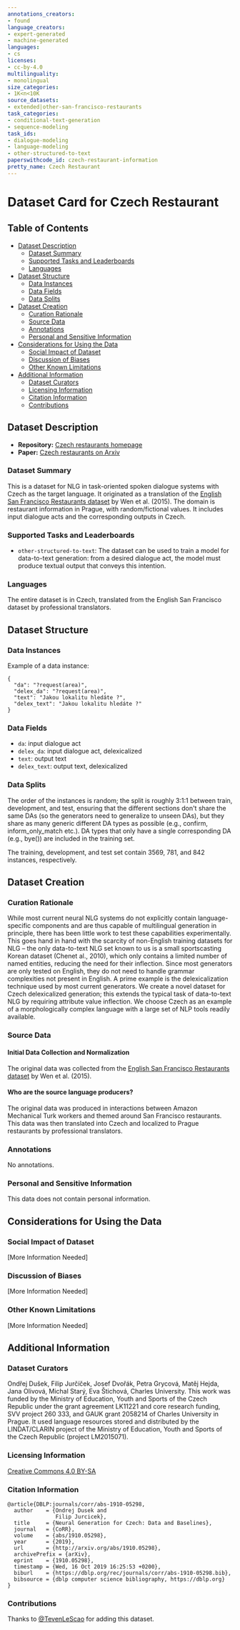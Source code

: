 ```yaml
---
annotations_creators:
- found
language_creators:
- expert-generated
- machine-generated
languages:
- cs
licenses:
- cc-by-4.0
multilinguality:
- monolingual
size_categories:
- 1K<n<10K
source_datasets:
- extended|other-san-francisco-restaurants
task_categories:
- conditional-text-generation
- sequence-modeling
task_ids:
- dialogue-modeling
- language-modeling
- other-structured-to-text
paperswithcode_id: czech-restaurant-information
pretty_name: Czech Restaurant
---
```


# Dataset Card for Czech Restaurant

## Table of Contents
- [Dataset Description](#dataset-description)
  - [Dataset Summary](#dataset-summary)
  - [Supported Tasks and Leaderboards](#supported-tasks-and-leaderboards)
  - [Languages](#languages)
- [Dataset Structure](#dataset-structure)
  - [Data Instances](#data-instances)
  - [Data Fields](#data-fields)
  - [Data Splits](#data-splits)
- [Dataset Creation](#dataset-creation)
  - [Curation Rationale](#curation-rationale)
  - [Source Data](#source-data)
  - [Annotations](#annotations)
  - [Personal and Sensitive Information](#personal-and-sensitive-information)
- [Considerations for Using the Data](#considerations-for-using-the-data)
  - [Social Impact of Dataset](#social-impact-of-dataset)
  - [Discussion of Biases](#discussion-of-biases)
  - [Other Known Limitations](#other-known-limitations)
- [Additional Information](#additional-information)
  - [Dataset Curators](#dataset-curators)
  - [Licensing Information](#licensing-information)
  - [Citation Information](#citation-information)
  - [Contributions](#contributions)

## Dataset Description

- **Repository:** [Czech restaurants homepage](https://github.com/UFAL-DSG/cs_restaurant_dataset)
- **Paper:** [Czech restaurants on Arxiv](https://arxiv.org/abs/1910.05298)

### Dataset Summary

This is a dataset for NLG in task-oriented spoken dialogue systems with Czech as the target language. It originated as a translation of the [English San Francisco Restaurants dataset](https://www.repository.cam.ac.uk/handle/1810/251304) by Wen et al. (2015). The domain is restaurant information in Prague, with random/fictional values. It includes input dialogue acts and the corresponding outputs in Czech.

### Supported Tasks and Leaderboards

- `other-structured-to-text`: The dataset can be used to train a model for data-to-text generation: from a desired dialogue act, the model must produce textual output that conveys this intention.

### Languages

The entire dataset is in Czech, translated from the English San Francisco dataset by professional translators.

## Dataset Structure

### Data Instances

Example of a data instance:

```
{
  "da": "?request(area)",
  "delex_da": "?request(area)",
  "text": "Jakou lokalitu hledáte ?",
  "delex_text": "Jakou lokalitu hledáte ?"
}
```

### Data Fields

- `da`: input dialogue act
- `delex_da`: input dialogue act, delexicalized
- `text`: output text
- `delex_text`: output text, delexicalized

### Data Splits

The order of the instances is random; the split is roughly 3:1:1 between train, development, and test, ensuring that the different sections don't share the same DAs (so the generators need to generalize to unseen DAs), but they share as many generic different DA types as possible (e.g., confirm, inform_only_match etc.). DA types that only have a single corresponding DA (e.g., bye()) are included in the training set.

The training, development, and test set contain 3569, 781, and 842 instances, respectively.

## Dataset Creation

### Curation Rationale

While most current neural NLG systems do not explicitly contain language-specific components and are thus capable of multilingual generation in principle, there has been little work to test these capabilities experimentally. This goes hand in hand with the scarcity of non-English training datasets for NLG – the only data-to-text NLG set known to us is a small sportscasting Korean dataset (Chenet al., 2010), which only contains a limited number of named entities, reducing the need for their inflection. Since  most  generators  are  only  tested  on  English, they do not need to handle grammar complexities not present in English.  A prime example is the delexicalization technique used by most current generators. We create a novel dataset for Czech delexicalized generation; this extends the typical task of data-to-text  NLG  by  requiring  attribute  value inflection. We  choose  Czech  as an example of a morphologically complex language with a large set of NLP tools readily available.

### Source Data

#### Initial Data Collection and Normalization

The original data was collected from the [English San Francisco Restaurants dataset](https://www.repository.cam.ac.uk/handle/1810/251304) by Wen et al. (2015).

#### Who are the source language producers?

The original data was produced in interactions between Amazon Mechanical Turk workers and themed around San Francisco restaurants. This data was then translated into Czech and localized to Prague restaurants by professional translators.

### Annotations

No annotations.

### Personal and Sensitive Information

This data does not contain personal information.

## Considerations for Using the Data

### Social Impact of Dataset

[More Information Needed]

### Discussion of Biases

[More Information Needed]

### Other Known Limitations

[More Information Needed]

## Additional Information

### Dataset Curators

Ondřej Dušek, Filip Jurčíček, Josef Dvořák, Petra Grycová, Matěj Hejda, Jana Olivová, Michal Starý, Eva Štichová, Charles University. This work was funded by the Ministry of Education, Youth and Sports of the Czech Republic under the grant agreement LK11221 and core research funding, SVV project 260 333, and GAUK grant 2058214 of Charles University in Prague. It used language resources stored and distributed by the LINDAT/CLARIN project of the Ministry of Education, Youth and Sports of the Czech Republic (project LM2015071).

### Licensing Information

[Creative Commons 4.0 BY-SA](https://creativecommons.org/licenses/by-sa/4.0/)

### Citation Information

```
@article{DBLP:journals/corr/abs-1910-05298,
  author    = {Ondrej Dusek and
               Filip Jurcicek},
  title     = {Neural Generation for Czech: Data and Baselines},
  journal   = {CoRR},
  volume    = {abs/1910.05298},
  year      = {2019},
  url       = {http://arxiv.org/abs/1910.05298},
  archivePrefix = {arXiv},
  eprint    = {1910.05298},
  timestamp = {Wed, 16 Oct 2019 16:25:53 +0200},
  biburl    = {https://dblp.org/rec/journals/corr/abs-1910-05298.bib},
  bibsource = {dblp computer science bibliography, https://dblp.org}
}
```

### Contributions

Thanks to [@TevenLeScao](https://github.com/TevenLeScao) for adding this dataset.
